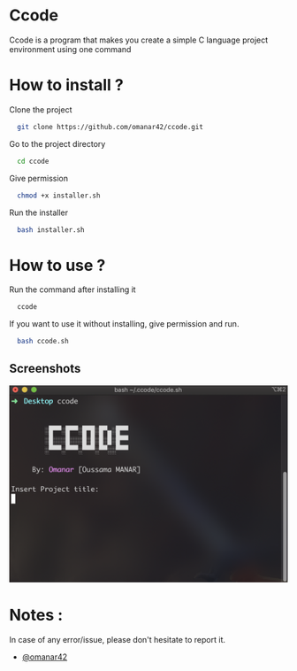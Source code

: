 <!-------------------------------------------------
|      ____  ____ ___  ____ _____  ____ ______    |
|     / __ \/ __ `__ \/ __ `/ __ \/ __ `/ ___/    |
|    / /_/ / / / / / / /_/ / / / / /_/ / /        |
|    \____/_/ /_/ /_/\__,_/_/ /_/\__,_/_/         |
|                                                 |
|    README.md                                    |
|    By: omanar <manarsama01@gmail.com>           |
|    Created: 2022/08/29 07:30 PM by omanar       |
|                                                 |
-------------------------------------------------->

# Ccode

Ccode is a program that makes you create a simple C language project environment using one command

# How to install ?

Clone the project

```bash
  git clone https://github.com/omanar42/ccode.git
```

Go to the project directory

```bash
  cd ccode
```

Give permission

```bash
  chmod +x installer.sh
```

Run the installer

```bash
  bash installer.sh
```

# How to use ?

Run the command after installing it

```bash
  ccode
```
If you want to use it without installing, give permission and run.

```bash
  bash ccode.sh
```

## Screenshots

![Program Screenshot](ScreenShot.png)

# Notes :

In case of any error/issue, please don't hesitate to report it.

- [@omanar42](https://www.github.com/omanar42)
